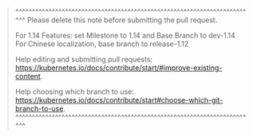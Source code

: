 >^^^^^^^^^^^^^^^^^^^^^^^^^^^^^^^^^^^^^^^^^^^^^^^^^^^^^^^^^^^^^^^^^^^^^^^^^
> Please delete this note before submitting the pull request.
>
> For 1.14 Features: set Milestone to 1.14 and Base Branch to dev-1.14
> For Chinese localization, base branch to release-1.12
>
> Help editing and submitting pull requests:
> https://kubernetes.io/docs/contribute/start/#improve-existing-content.
>
> Help choosing which branch to use:
> https://kubernetes.io/docs/contribute/start#choose-which-git-branch-to-use.
>^^^^^^^^^^^^^^^^^^^^^^^^^^^^^^^^^^^^^^^^^^^^^^^^^^^^^^^^^^^^^^^^^^^^^^^^^
>
